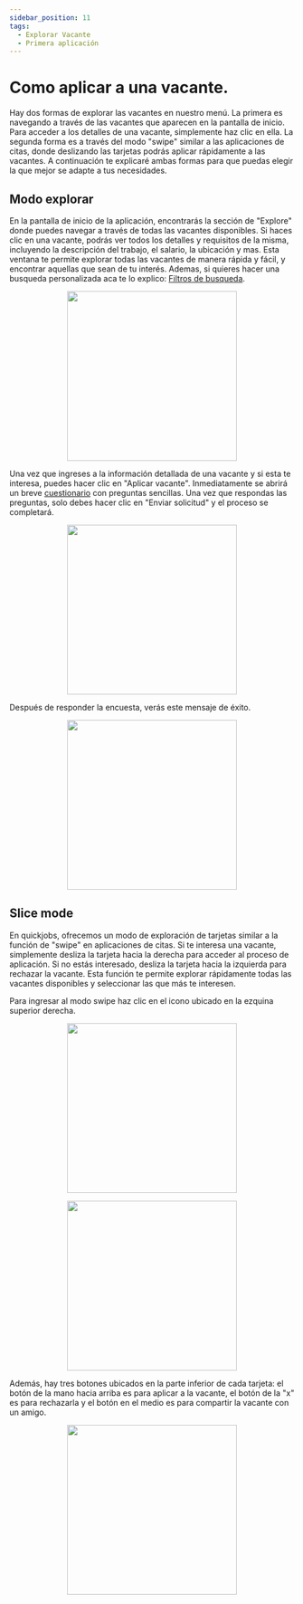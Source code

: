 ```yaml
---
sidebar_position: 11
tags:
  - Explorar Vacante
  - Primera aplicación
---
```


# Como aplicar a una vacante.

Hay dos formas de explorar las vacantes en nuestro menú. La primera es navegando a través de las vacantes que aparecen en la pantalla de inicio. Para acceder a los detalles de una vacante, simplemente haz clic en ella. La segunda forma es a través del modo "swipe" similar a las aplicaciones de citas, donde deslizando las tarjetas podrás aplicar rápidamente a las vacantes. A continuación te explicaré ambas formas para que puedas elegir la que mejor se adapte a tus necesidades.

## Modo explorar

En la pantalla de inicio de la aplicación, encontrarás la sección de "Explore" donde puedes navegar a través de todas las vacantes disponibles. Si haces clic en una vacante, podrás ver todos los detalles y requisitos de la misma, incluyendo la descripción del trabajo, el salario, la ubicación y mas. Esta ventana te permite explorar todas las vacantes de manera rápida y fácil, y encontrar aquellas que sean de tu interés. Ademas, si quieres hacer una busqueda personalizada aca te lo explico: [Filtros de busqueda](../Account/edit-profile).

<p align="center">
  <img src="/img/vacancy-application/vacancy-application.png" width="300" />
</p>

Una vez que ingreses a la información detallada de una vacante y si esta te interesa, puedes hacer clic en "Aplicar vacante". Inmediatamente se abrirá un breve [cuestionario](../Vacancy%20application/poll) con preguntas sencillas. Una vez que respondas las preguntas, solo debes hacer clic en "Enviar solicitud" y el proceso se completará.

<p align="center">
  <img src="/img/vacancy-application/vacancy-poll.png" width="300" />
</p>

Después de responder la encuesta, verás este mensaje de éxito.

<p align="center">
  <img src="/img/vacancy-application/success-application.png" width="300" />
</p>

## Slice mode

En quickjobs, ofrecemos un modo de exploración de tarjetas similar a la función de "swipe" en aplicaciones de citas. Si te interesa una vacante, simplemente desliza la tarjeta hacia la derecha para acceder al proceso de aplicación. Si no estás interesado, desliza la tarjeta hacia la izquierda para rechazar la vacante. Esta función te permite explorar rápidamente todas las vacantes disponibles y seleccionar las que más te interesen.

Para ingresar al modo swipe haz clic en el icono ubicado en la ezquina superior derecha.

<p align="center">
  <img src="/img/vacancy-application/slice-icon.png" width="300" />
</p>

<p align="center">
  <img src="/img/vacancy-application/swipe_mode.png" width="300" />
</p>

Además, hay tres botones ubicados en la parte inferior de cada tarjeta: el botón de la mano hacia arriba es para aplicar a la vacante, el botón de la "x" es para rechazarla y el botón en el medio es para compartir la vacante con un amigo.

<p align="center">
  <img src="/img/vacancy-application/swipe_buttons.png" width="300" />
</p>

